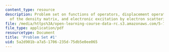 ```yaml
---
content_type: resource
description: Problem set on functions of operators, displacement operators, time-development
  of the density matrix, and electronic excitation by electron scattering.
file: /media/https%3A/open-learning-course-data-rc.s3.amazonaws.com/5-74-introductory-quantum-mechanics-ii-spring-2009/5a2d901ba7a51706235d75db5e0ee065_MIT5_74s09_pset01.pdf
file_type: application/pdf
resourcetype: Document
title: 'Problem Set #1'
uid: 5a2d901b-a7a5-1706-235d-75db5e0ee065
---
```

